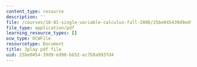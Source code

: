 ```yaml
---
content_type: resource
description: ''
file: /courses/18-01-single-variable-calculus-fall-2006/25be045439d9ed90bb52ec7b8a9937d4_JXPe2J069c.pdf
file_type: application/pdf
learning_resource_types: []
ocw_type: OCWFile
resourcetype: Document
title: 3play pdf file
uid: 25be0454-39d9-ed90-bb52-ec7b8a9937d4
---
```

